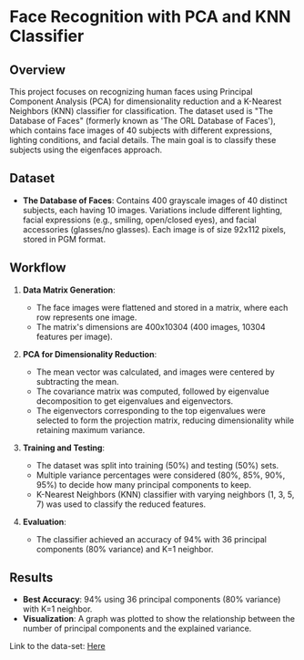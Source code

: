 # Face Recognition with PCA and KNN Classifier

## Overview
This project focuses on recognizing human faces using Principal Component Analysis (PCA) for dimensionality reduction and a K-Nearest Neighbors (KNN) classifier for classification. The dataset used is "The Database of Faces" (formerly known as 'The ORL Database of Faces'), which contains face images of 40 subjects with different expressions, lighting conditions, and facial details. The main goal is to classify these subjects using the eigenfaces approach.

## Dataset
- **The Database of Faces**: Contains 400 grayscale images of 40 distinct subjects, each having 10 images. Variations include different lighting, facial expressions (e.g., smiling, open/closed eyes), and facial accessories (glasses/no glasses). Each image is of size 92x112 pixels, stored in PGM format.

## Workflow
1. **Data Matrix Generation**: 
   - The face images were flattened and stored in a matrix, where each row represents one image.
   - The matrix's dimensions are 400x10304 (400 images, 10304 features per image).

2. **PCA for Dimensionality Reduction**:
   - The mean vector was calculated, and images were centered by subtracting the mean.
   - The covariance matrix was computed, followed by eigenvalue decomposition to get eigenvalues and eigenvectors.
   - The eigenvectors corresponding to the top eigenvalues were selected to form the projection matrix, reducing dimensionality while retaining maximum variance.

3. **Training and Testing**:
   - The dataset was split into training (50%) and testing (50%) sets.
   - Multiple variance percentages were considered (80%, 85%, 90%, 95%) to decide how many principal components to keep.
   - K-Nearest Neighbors (KNN) classifier with varying neighbors (1, 3, 5, 7) was used to classify the reduced features.

4. **Evaluation**:
   - The classifier achieved an accuracy of 94% with 36 principal components (80% variance) and K=1 neighbor.

## Results
- **Best Accuracy**: 94% using 36 principal components (80% variance) with K=1 neighbor.
- **Visualization**: A graph was plotted to show the relationship between the number of principal components and the explained variance.



Link to the data-set: [Here](https://www.kaggle.com/datasets/kasikrit/att-database-of-faces/data)
